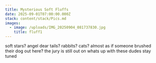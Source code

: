 ```yaml
---
title: Mysterious Soft Fluffs
date: 2025-09-01T07:00:00.000Z
stack: content/stack/Pics.md
images:
  - image: /uploads/IMG_20250904_081737830.jpg
    title: fluff1
---
```


soft stars? angel dear tails? rabbits? cats? almost as if someone brushed their dog out here? the jury is still out on whats up with these dudes stay tuned
